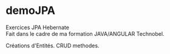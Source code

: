 # demoJPA
Exercices JPA Hebernate <br>
Fait dans le cadre de ma formation JAVA/ANGULAR Technobel. 

Créations d'Entités. 
CRUD methodes.

